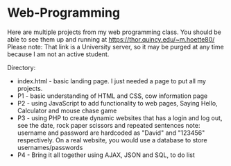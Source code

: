 # Web-Programming

Here are multiple projects from my web programming class. 
You should be able to see them up and running at https://thor.quincy.edu/~m.hoette80/
Please note: That link is a University server, so it may be purged at any time because I am not an active student.


Directory:
- index.html - basic landing page. I just needed a page to put all my projects.
- P1 - basic understanding of HTML and CSS, cow information page
- P2 - using JavaScript to add functionality to web pages, Saying Hello, Calculator and mouse chase game
- P3 - using PHP to create dynamic websites that has a login and log out, see the date, rock paper scissors and repeated sentences
        note: username and password are hardcoded as "David" and "123456" respectively. On a real website, you would use a database to store usernames/passwords
- P4 - Bring it all together using AJAX, JSON and SQL, to do list
  
